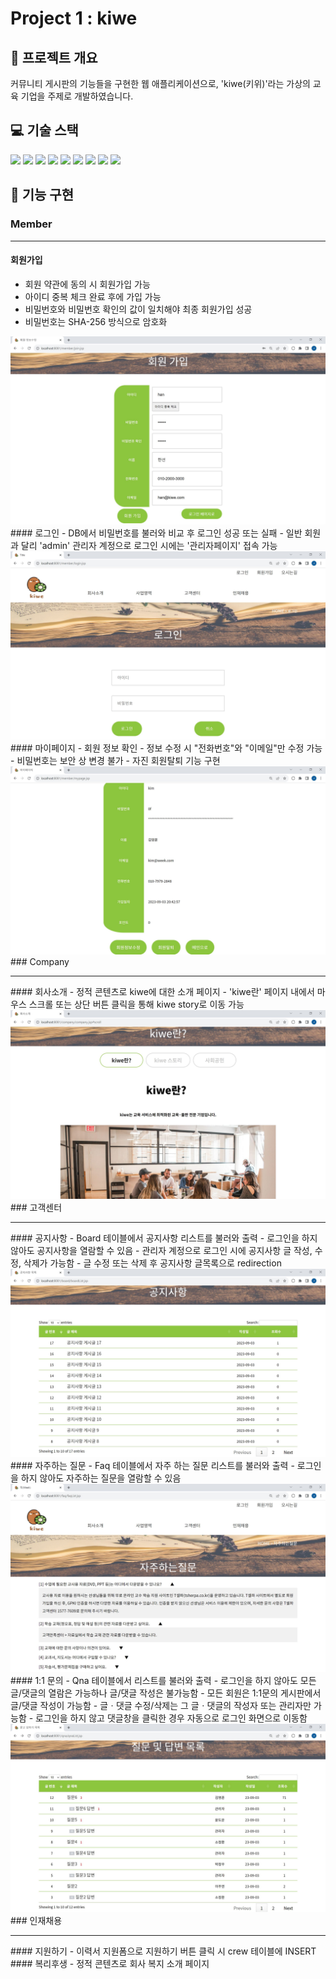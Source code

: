 # Project 1 : kiwe

## 📝 프로젝트 개요
커뮤니티 게시판의 기능들을 구현한 웹 애플리케이션으로, 'kiwe(키위)'라는 가상의 교육 기업을 주제로 개발하였습니다. 

## 💻 기술 스택
<img src="https://img.shields.io/badge/html5-E34F26?style=for-the-badge&logo=html5&logoColor=white"> <img src="https://img.shields.io/badge/css-1572B6?style=for-the-badge&logo=css3&logoColor=white"> <img src="https://img.shields.io/badge/javascript-F7DF1E?style=for-the-badge&logo=javascript&logoColor=black"> <img src="https://img.shields.io/badge/mariaDB-003545?style=for-the-badge&logo=mariaDB&logoColor=white"> <img src="https://img.shields.io/badge/java-007396?style=for-the-badge&logo=java&logoColor=white"> <img src="https://img.shields.io/badge/apache tomcat-F8DC75?style=for-the-badge&logo=apachetomcat&logoColor=white"> <img src="https://img.shields.io/badge/git-F05032?style=for-the-badge&logo=git&logoColor=white"> <img src="https://img.shields.io/badge/github-181717?style=for-the-badge&logo=github&logoColor=white"> <img src="https://img.shields.io/badge/jquery-0769AD?style=for-the-badge&logo=jquery&logoColor=white">

## 🔧 기능 구현
### Member <hr>
#### 회원가입
- 회원 약관에 동의 시 회원가입 가능
- 아이디 중복 체크 완료 후에 가입 가능
- 비밀번호와 비밀번호 확인의 값이 일치해야 최종 회원가입 성공
- 비밀번호는 SHA-256 방식으로 암호화
<img src="img/join.jpg" alt="join">
#### 로그인
- DB에서 비밀번호를 불러와 비교 후 로그인 성공 또는 실패
- 일반 회원과 달리 'admin' 관리자 계정으로 로그인 시에는 '관리자페이지' 접속 가능
<img src="img/login.jpg" alt="login">
#### 마이페이지
- 회원 정보 확인
- 정보 수정 시 "전화번호"와 "이메일"만 수정 가능
- 비밀번호는 보안 상 변경 불가
- 자진 회원탈퇴 기능 구현
<img src="img/mypage.jpg" alt="mypage">
### Company <hr>
#### 회사소개
- 정적 콘텐츠로 kiwe에 대한 소개 페이지
- 'kiwe란' 페이지 내에서 마우스 스크롤 또는 상단 버튼 클릭을 통해 kiwe story로 이동 가능
<img src="img/company.jpg" alt="company">
### 고객센터 <hr>
#### 공지사항
- Board 테이블에서 공지사항 리스트를 불러와 출력
- 로그인을 하지 않아도 공지사항을 열람할 수 있음
- 관리자 계정으로 로그인 시에 공지사항 글 작성, 수정, 삭제가 가능함
- 글 수정 또는 삭제 후 공지사항 글목록으로 redirection
<img src="img/board.jpg" alt="board">
#### 자주하는 질문
- Faq 테이블에서 자주 하는 질문 리스트를 불러와 출력
- 로그인을 하지 않아도 자주하는 질문을 열람할 수 있음
<img src="img/faq.jpg" alt="faq">
#### 1:1 문의
- Qna 테이블에서 리스트를 불러와 출력
- 로그인을 하지 않아도 모든 글/댓글의 열람은 가능하나 글/댓글 작성은 불가능함
- 모든 회원은 1:1문의 게시판에서 글/댓글 작성이 가능함
- 글ㆍ댓글 수정/삭제는 그 글ㆍ댓글의 작성자 또는 관리자만 가능함
- 로그인을 하지 않고 댓글창을 클릭한 경우 자동으로 로그인 화면으로 이동함
<img src="img/qna.jpg" alt="qna">
### 인재채용 <hr>
#### 지원하기
- 이력서 지원폼으로 지원하기 버튼 클릭 시 crew 테이블에 INSERT
#### 복리후생
- 정적 콘텐츠로 회사 복지 소개 페이지

